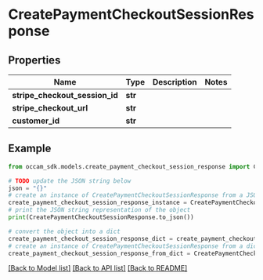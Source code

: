 # CreatePaymentCheckoutSessionResponse


## Properties

Name | Type | Description | Notes
------------ | ------------- | ------------- | -------------
**stripe_checkout_session_id** | **str** |  | 
**stripe_checkout_url** | **str** |  | 
**customer_id** | **str** |  | 

## Example

```python
from occam_sdk.models.create_payment_checkout_session_response import CreatePaymentCheckoutSessionResponse

# TODO update the JSON string below
json = "{}"
# create an instance of CreatePaymentCheckoutSessionResponse from a JSON string
create_payment_checkout_session_response_instance = CreatePaymentCheckoutSessionResponse.from_json(json)
# print the JSON string representation of the object
print(CreatePaymentCheckoutSessionResponse.to_json())

# convert the object into a dict
create_payment_checkout_session_response_dict = create_payment_checkout_session_response_instance.to_dict()
# create an instance of CreatePaymentCheckoutSessionResponse from a dict
create_payment_checkout_session_response_from_dict = CreatePaymentCheckoutSessionResponse.from_dict(create_payment_checkout_session_response_dict)
```
[[Back to Model list]](../README.md#documentation-for-models) [[Back to API list]](../README.md#documentation-for-api-endpoints) [[Back to README]](../README.md)


